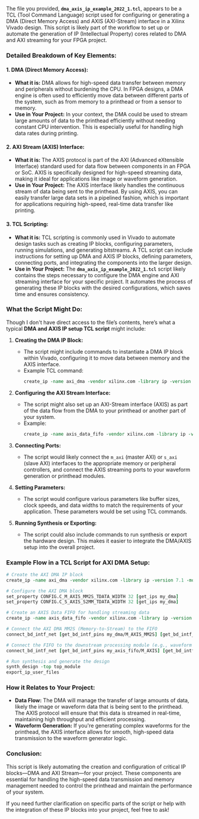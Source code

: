 The file you provided, **`dma_axis_ip_example_2022_1.tcl`**, appears to be a TCL (Tool Command Language) script used for configuring or generating a DMA (Direct Memory Access) and AXIS (AXI-Stream) interface in a Xilinx Vivado design. This script is likely part of the workflow to set up or automate the generation of IP (Intellectual Property) cores related to DMA and AXI streaming for your FPGA project.

### Detailed Breakdown of Key Elements:

#### 1. **DMA (Direct Memory Access):**
   - **What it is:** DMA allows for high-speed data transfer between memory and peripherals without burdening the CPU. In FPGA designs, a DMA engine is often used to efficiently move data between different parts of the system, such as from memory to a printhead or from a sensor to memory.
   - **Use in Your Project:** In your context, the DMA could be used to stream large amounts of data to the printhead efficiently without needing constant CPU intervention. This is especially useful for handling high data rates during printing.

#### 2. **AXI Stream (AXIS) Interface:**
   - **What it is:** The AXIS protocol is part of the AXI (Advanced eXtensible Interface) standard used for data flow between components in an FPGA or SoC. AXIS is specifically designed for high-speed streaming data, making it ideal for applications like image or waveform generation.
   - **Use in Your Project:** The AXIS interface likely handles the continuous stream of data being sent to the printhead. By using AXIS, you can easily transfer large data sets in a pipelined fashion, which is important for applications requiring high-speed, real-time data transfer like printing.

#### 3. **TCL Scripting:**
   - **What it is:** TCL scripting is commonly used in Vivado to automate design tasks such as creating IP blocks, configuring parameters, running simulations, and generating bitstreams. A TCL script can include instructions for setting up DMA and AXIS IP blocks, defining parameters, connecting ports, and integrating the components into the larger design.
   - **Use in Your Project:** The **`dma_axis_ip_example_2022_1.tcl`** script likely contains the steps necessary to configure the DMA engine and AXI streaming interface for your specific project. It automates the process of generating these IP blocks with the desired configurations, which saves time and ensures consistency.

### What the Script Might Do:
Though I don't have direct access to the file’s contents, here’s what a typical **DMA and AXIS IP setup TCL script** might include:
   
1. **Creating the DMA IP Block:**
   - The script might include commands to instantiate a DMA IP block within Vivado, configuring it to move data between memory and the AXIS interface.
   - Example TCL command:
     ```tcl
     create_ip -name axi_dma -vendor xilinx.com -library ip -version 7.1 -module_name my_dma
     ```

2. **Configuring the AXI Stream Interface:**
   - The script might also set up an AXI-Stream interface (AXIS) as part of the data flow from the DMA to your printhead or another part of your system.
   - Example:
     ```tcl
     create_ip -name axis_data_fifo -vendor xilinx.com -library ip -version 1.0 -module_name my_axis_fifo
     ```

3. **Connecting Ports:**
   - The script would likely connect the `m_axi` (master AXI) or `s_axi` (slave AXI) interfaces to the appropriate memory or peripheral controllers, and connect the AXIS streaming ports to your waveform generation or printhead modules.

4. **Setting Parameters:**
   - The script would configure various parameters like buffer sizes, clock speeds, and data widths to match the requirements of your application. These parameters would be set using TCL commands.

5. **Running Synthesis or Exporting:**
   - The script could also include commands to run synthesis or export the hardware design. This makes it easier to integrate the DMA/AXIS setup into the overall project.

### Example Flow in a TCL Script for AXI DMA Setup:
```tcl
# Create the AXI DMA IP block
create_ip -name axi_dma -vendor xilinx.com -library ip -version 7.1 -module_name my_dma

# Configure the AXI DMA block
set_property CONFIG.C_M_AXIS_MM2S_TDATA_WIDTH 32 [get_ips my_dma]
set_property CONFIG.C_S_AXIS_S2MM_TDATA_WIDTH 32 [get_ips my_dma]

# Create an AXIS Data FIFO for handling streaming data
create_ip -name axis_data_fifo -vendor xilinx.com -library ip -version 1.0 -module_name my_axis_fifo

# Connect the AXI DMA MM2S (Memory-to-Stream) to the FIFO
connect_bd_intf_net [get_bd_intf_pins my_dma/M_AXIS_MM2S] [get_bd_intf_pins my_axis_fifo/S_AXIS]

# Connect the FIFO to the downstream processing module (e.g., waveform generator)
connect_bd_intf_net [get_bd_intf_pins my_axis_fifo/M_AXIS] [get_bd_intf_pins my_waveform_generator/S_AXIS]

# Run synthesis and generate the design
synth_design -top top_module
export_ip_user_files
```

### How it Relates to Your Project:
- **Data Flow:** The DMA will manage the transfer of large amounts of data, likely the image or waveform data that is being sent to the printhead. The AXIS protocol will ensure that this data is streamed in real-time, maintaining high throughput and efficient processing.
- **Waveform Generation:** If you're generating complex waveforms for the printhead, the AXIS interface allows for smooth, high-speed data transmission to the waveform generator logic.

### Conclusion:
This script is likely automating the creation and configuration of critical IP blocks—DMA and AXI Stream—for your project. These components are essential for handling the high-speed data transmission and memory management needed to control the printhead and maintain the performance of your system. 

If you need further clarification on specific parts of the script or help with the integration of these IP blocks into your project, feel free to ask!
